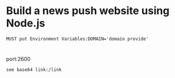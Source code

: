 # Build a news push website using Node.js
```MUST put Environment Variables:DOMAIN='domain provide'```
#
port:2600
```
see base64 link:/link
```
